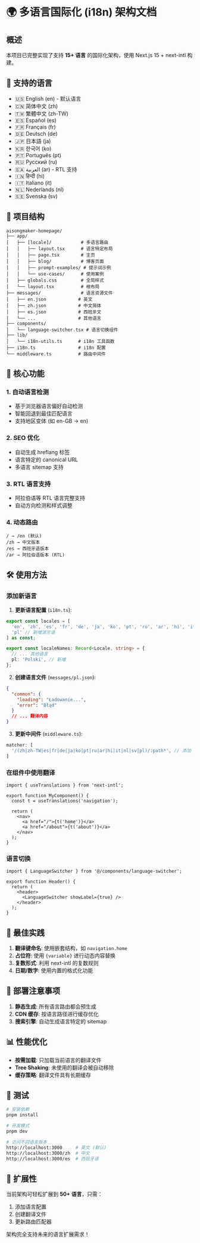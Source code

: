 # 🌍 多语言国际化 (i18n) 架构文档

## 概述

本项目已完整实现了支持 **15+ 语言** 的国际化架构，使用 Next.js 15 + next-intl 构建。

## 🚀 支持的语言

- 🇺🇸 English (en) - 默认语言
- 🇨🇳 简体中文 (zh)
- 🇹🇼 繁體中文 (zh-TW)
- 🇪🇸 Español (es)
- 🇫🇷 Français (fr)
- 🇩🇪 Deutsch (de)
- 🇯🇵 日本語 (ja)
- 🇰🇷 한국어 (ko)
- 🇵🇹 Português (pt)
- 🇷🇺 Русский (ru)
- 🇸🇦 العربية (ar) - RTL 支持
- 🇮🇳 हिन्दी (hi)
- 🇮🇹 Italiano (it)
- 🇳🇱 Nederlands (nl)
- 🇸🇪 Svenska (sv)

## 📁 项目结构

```
aisongmaker-homepage/
├── app/
│   ├── [locale]/           # 多语言路由
│   │   ├── layout.tsx      # 语言特定布局
│   │   ├── page.tsx        # 主页
│   │   ├── blog/           # 博客页面
│   │   ├── prompt-examples/ # 提示词示例
│   │   └── use-cases/      # 使用案例
│   ├── globals.css         # 全局样式
│   └── layout.tsx          # 根布局
├── messages/               # 语言资源文件
│   ├── en.json            # 英文
│   ├── zh.json            # 中文简体
│   ├── es.json            # 西班牙文
│   └── ...                # 其他语言
├── components/
│   └── language-switcher.tsx # 语言切换组件
├── lib/
│   └── i18n-utils.ts      # i18n 工具函数
├── i18n.ts                # i18n 配置
└── middleware.ts          # 路由中间件
```

## 🔧 核心功能

### 1. 自动语言检测
- 基于浏览器语言偏好自动检测
- 智能回退到最佳匹配语言
- 支持地区变体 (如 en-GB → en)

### 2. SEO 优化
- 自动生成 hreflang 标签
- 语言特定的 canonical URL
- 多语言 sitemap 支持

### 3. RTL 语言支持
- 阿拉伯语等 RTL 语言完整支持
- 自动方向检测和样式调整

### 4. 动态路由
```
/ → /en (默认)
/zh → 中文版本
/es → 西班牙语版本
/ar → 阿拉伯语版本 (RTL)
```

## 🛠️ 使用方法

### 添加新语言

1. **更新语言配置** (`i18n.ts`):
```typescript
export const locales = [
  'en', 'zh', 'es', 'fr', 'de', 'ja', 'ko', 'pt', 'ru', 'ar', 'hi', 'it', 'nl', 'sv',
  'pl' // 新增波兰语
] as const;

export const localeNames: Record<Locale, string> = {
  // ... 其他语言
  pl: 'Polski', // 新增
};
```

2. **创建语言文件** (`messages/pl.json`):
```json
{
  "common": {
    "loading": "Ładowanie...",
    "error": "Błąd"
  }
  // ... 翻译内容
}
```

3. **更新中间件** (`middleware.ts`):
```typescript
matcher: [
  '/(zh|zh-TW|es|fr|de|ja|ko|pt|ru|ar|hi|it|nl|sv|pl)/:path*', // 添加 pl
]
```

### 在组件中使用翻译

```tsx
import { useTranslations } from 'next-intl';

export function MyComponent() {
  const t = useTranslations('navigation');
  
  return (
    <nav>
      <a href="/">{t('home')}</a>
      <a href="/about">{t('about')}</a>
    </nav>
  );
}
```

### 语言切换

```tsx
import { LanguageSwitcher } from '@/components/language-switcher';

export function Header() {
  return (
    <header>
      <LanguageSwitcher showLabel={true} />
    </header>
  );
}
```

## 🎯 最佳实践

1. **翻译键命名**: 使用嵌套结构，如 `navigation.home`
2. **占位符**: 使用 `{variable}` 进行动态内容替换
3. **复数形式**: 利用 next-intl 的复数规则
4. **日期/数字**: 使用内置的格式化功能

## 🔄 部署注意事项

1. **静态生成**: 所有语言路由都会预生成
2. **CDN 缓存**: 按语言路径进行缓存优化
3. **搜索引擎**: 自动生成语言特定的 sitemap

## 📊 性能优化

- **按需加载**: 只加载当前语言的翻译文件
- **Tree Shaking**: 未使用的翻译会被自动移除
- **缓存策略**: 翻译文件具有长期缓存

## 🧪 测试

```bash
# 安装依赖
pnpm install

# 开发模式
pnpm dev

# 访问不同语言版本
http://localhost:3000     # 英文 (默认)
http://localhost:3000/zh  # 中文
http://localhost:3000/es  # 西班牙语
```

## 🚀 扩展性

当前架构可轻松扩展到 **50+ 语言**，只需：
1. 添加语言配置
2. 创建翻译文件
3. 更新路由匹配器

架构完全支持未来的语言扩展需求！
